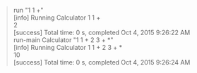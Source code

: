 > run "1 1 +"  
[info] Running Calculator 1 1 +  
2  
[success] Total time: 0 s, completed Oct 4, 2015 9:26:22 AM  
> run-main Calculator "1 1 + 2 3 + *"  
[info] Running Calculator 1 1 + 2 3 + *  
10  
[success] Total time: 0 s, completed Oct 4, 2015 9:26:24 AM  
>   
  
